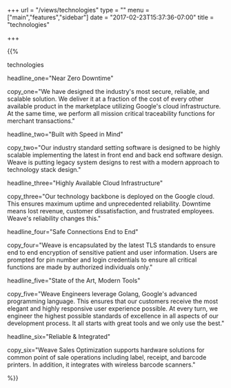 +++
url   = "/views/technologies"
type = ""
menu = ["main","features","sidebar"]
date = "2017-02-23T15:37:36-07:00"
title = "technologies"

+++


{{%

  technologies

  headline_one="Near Zero Downtime"

  copy_one="We have designed the industry's most secure, reliable, and scalable solution. We deliver it at a fraction of the cost of every other available product in the marketplace utilizing Google's cloud infrastructure. At the same time, we perform all mission critical traceability functions for merchant transactions."

  headline_two="Built with Speed in Mind"

  copy_two="Our industry standard setting software is designed to be highly scalable implementing the latest in front end and back end software design. Weave is putting legacy system designs to rest with a modern approach to technology stack design."

  headline_three="Highly Available Cloud Infrastructure"

  copy_three="Our technology backbone is deployed on the Google cloud. This ensures maximum uptime and unprecedented reliability. Downtime means lost revenue, customer dissatisfaction, and frustrated employees. Weave's reliability changes this."

  headline_four="Safe Connections End to End"

  copy_four="Weave is encapsulated by the latest TLS standards to ensure end to end encryption of sensitive patient and user information. Users are prompted for pin number and login credentials to ensure all critical functions are made by authorized individuals only."

  headline_five="State of the Art, Modern Tools"

  copy_five="Weave Engineers leverage Golang, Google's advanced programming language. This ensures that our customers receive the most elegant and highly responsive user experience possible. At every turn, we engineer the highest possible standards of excellence in all aspects of our development process. It all starts with great tools and we only use the best."

  headline_six="Reliable & Integrated"

  copy_six="Weave Sales Optimization supports hardware solutions for common point of sale operations including label, receipt, and barcode printers. In addition, it integrates with wireless barcode scanners."

 %}}
